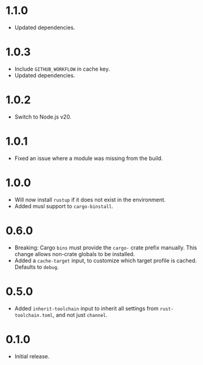 # 1.1.0

- Updated dependencies.

# 1.0.3

- Include `GITHUB_WORKFLOW` in cache key.
- Updated dependencies.

# 1.0.2

- Switch to Node.js v20.

# 1.0.1

- Fixed an issue where a module was missing from the build.

# 1.0.0

- Will now install `rustup` if it does not exist in the environment.
- Added musl support to `cargo-binstall`.

# 0.6.0

- Breaking: Cargo `bins` must provide the `cargo-` crate prefix manually. This change allows
  non-crate globals to be installed.
- Added a `cache-target` input, to customize which target profile is cached. Defaults to `debug`.

# 0.5.0

- Added `inherit-toolchain` input to inherit all settings from `rust-toolchain.toml`, and not just
  `channel`.

# 0.1.0

- Initial release.
